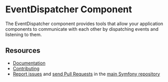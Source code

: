 # EventDispatcher Component

The EventDispatcher component provides tools that allow your application
components to communicate with each other by dispatching events and listening to
them.

## Resources

- [Documentation](https://symfony.com/doc/current/components/event_dispatcher.html)
- [Contributing](https://symfony.com/doc/current/contributing/index.html)
- [Report issues](https://github.com/symfony/symfony/issues) and
  [send Pull Requests](https://github.com/symfony/symfony/pulls)
  in the [main Symfony repository](https://github.com/symfony/symfony)
